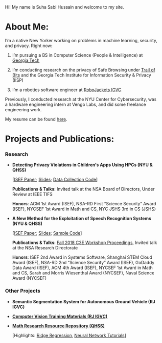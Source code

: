 Hi! My name is Suha Sabi Hussain and welcome to my site. 

# About Me:

I’m a native New Yorker working on problems in machine learning, security, and privacy. Right now: 

1. I’m pursuing a BS in Computer Science (People & Intelligence) at [Georgia Tech](https://cc.gatech.edu/)

2. I’m conducting research on the privacy of Safe Browsing under [Trail of Bits](https://www.trailofbits.com/) and the Georgia Tech Institute for Information Security & Privacy (IISP)

3. I’m a robotics software engineer at [RoboJackets IGVC](https://robojackets.org/teams/intelligent-ground-vehicle-competition/)

Previously, I conducted research at the NYU Center for Cybersecurity, was a hardware engineering intern at Vengo Labs, and did some freelance engineering work. 

My resume can be found [here](https://sshussain.me/SH_R.pdf). 

# Projects and Publications:

### Research

+ **Detecting Privacy Violations in Children's Apps Using HPCs (NYU & QHSS)** 

   [[ISEF Paper](https://drive.google.com/file/d/1IKWQ72VcVUSOioZ19B6X3CemOhZKAsFo/view); [Slides](https://docs.google.com/presentation/d/1XsHg5j47Ob5W22Fz3rVa4eiA4QDxG_LS0D_g0-SD2hw/edit?usp=sharing); [Data Collection Code](https://github.com/suhacker1/hpc-a)]
      
   **Publications & Talks**: Invited talk at the NSA Board of Directors, Under Review at IEEE TIFS 
   
   **Honors**: ACM 1st Award (ISEF), NSA-RD First “Science Security” Award (ISEF), NYCSEF 1st Award in Math and CS, NYC JSHS 3rd in CS (JSHS)

+ **A New Method for the Exploitation of Speech Recognition Systems (NYU & QHSS)** 

   [[ISEF Paper](https://drive.google.com/file/d/1ByrSzbkMNXoF-iJ1uwdhpyixC0_7D1Wy/view); [Slides](https://docs.google.com/presentation/d/1JxGNaqcpdKTIlk0w19AA_vlWDoO95H_7zL3ooscUGj8/edit?usp=sharing); [Sample Code](https://github.com/suhacker1/phonetic-classification)]
      
   **Publications & Talks**: [Fall 2018 C3E Workshop Proceedings](https://cps-vo.org/node/55909), Invited talk at the NSA Research Directorate
   
   **Honors**: ISEF 2nd Award in Systems Software, Shanghai STEM Cloud Award (ISEF), NSA-RD 2nd “Science Security” Award (ISEF), GoDaddy Data Award (ISEF), ACM 4th Award (ISEF), NYCSEF 1st Award in Math and CS, Sarah and Morris Wiesenthal Award (NYCSEF), Naval Science Award (NYCSEF)
   
### Other Projects

+ **Semantic Segmentation System for Autonomous Ground Vehicle (RJ IGVC)** 

+ **[Computer Vision Training Materials (RJ IGVC)](https://github.com/RoboJackets/nn-training)** 

+ **[Math Research Resource Repository (QHSS)](https://github.com/jchen42703/MathResearchQHSS)**

   [Highlights: [Ridge Regression](https://github.com/jchen42703/MathResearchQHSS/tree/master/Ridge_Regression_for_Prostitution), [Neural Network Tutorials](https://github.com/jchen42703/MathResearchQHSS/tree/master/tutorials)]
   
